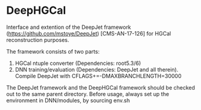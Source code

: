 DeepHGCal 
==================

Interface and extention of the DeepJet framework (https://github.com/mstoye/DeepJet) [CMS-AN-17-126] for HGCal reconstruction purposes.

The framework consists of two parts:
1) HGCal ntuple converter (Dependencies: root5.3/6)
2) DNN training/evaluation (Dependencies: DeepJet and all therein).
   Compile DeepJet with CFLAGS+=-DMAXBRANCHLENGTH=30000 
   
The DeepJet framework and the DeepHGCal framework should be checked out to the same parent directory.
Before usage, always set up the environment in DNN/modules, by sourcing env.sh
